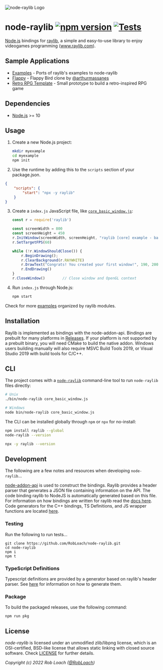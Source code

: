 ![node-raylib Logo](logo/raylib-node_256x256.png)

# node-raylib [![npm version](http://img.shields.io/npm/v/raylib.svg)](https://npmjs.org/package/raylib "View this project on npm") [![Tests](https://github.com/RobLoach/node-raylib/workflows/Tests/badge.svg)](https://github.com/RobLoach/node-raylib/actions?query=workflow%3ATests+branch%3Amaster "See automated test status on GitHub Actions")

[Node.js](https://nodejs.org) bindings for [raylib](https://www.raylib.com/), a simple and easy-to-use library to enjoy videogames programming (www.raylib.com).

## Sample Applications

- [Examples](examples) - Ports of raylib's examples to node-raylib
- [Flappy](https://github.com/arthurmassanes/flappy) - Flappy Bird clone by [@arthurmassanes](https://github.com/arthurmassanes)
- [Retro RPG Template](https://github.com/notnullgames/raylib-example-retro_rpg) - Small prototype to build a retro-inspired RPG game

## Dependencies

- [Node.js](https://nodejs.org) >= 10

## Usage

1. Create a new Node.js project:
    ``` bash
    mkdir myexample
    cd myexample
    npm init
    ```

2. Use the runtime by adding this to the `scripts` section of your package.json.

```json
{
    "scripts": {
        "start": "npx -y raylib"
    }
}
```

3. Create a `index.js` JavaScript file, like [`core_basic_window.js`](examples/core/core_basic_window.js):
    ``` javascript
    const r = require('raylib')

    const screenWidth = 800
    const screenHeight = 450
    r.InitWindow(screenWidth, screenHeight, "raylib [core] example - basic window")
    r.SetTargetFPS(60)

    while (!r.WindowShouldClose()) {
        r.BeginDrawing();
        r.ClearBackground(r.RAYWHITE)
        r.DrawText("Congrats! You created your first window!", 190, 200, 20, r.LIGHTGRAY)
        r.EndDrawing()
    }
    r.CloseWindow()        // Close window and OpenGL context
    ```

4. Run `index.js` through Node.js:
    ``` bash
    npm start
    ```

Check for more [examples](examples) organized by raylib modules.

## Installation
Raylib is implemented as bindings with the node-addon-api. Bindings are prebuilt for many platforms in [Releases](https://github.com/RobLoach/node-raylib/releases). If your platform is not supported by a prebuilt binary, you will need CMake to build the native addon. Windows users building manually will also require MSVC Build Tools 2019, or Visual Studio 2019 with build tools for C/C++.
## CLI

The project comes with a [`node-raylib`](https://github.com/RobLoach/node-raylib/blob/master/bin/node-raylib) command-line tool to run `node-raylib` files directly:

``` bash
# Unix
./bin/node-raylib core_basic_window.js

# Windows
node bin/node-raylib core_basic_window.js
```

The CLI can be installed globally through `npm` or `npx` for no-install:

``` bash
npm install raylib --global
node-raylib --version

npx -y raylib --version
```

## Development

The following are a few notes and resources when developing `node-raylib`...

[node-addon-api](https://github.com/nodejs/node-addon-api) is used to construct the bindings. Raylib provides a header parser that generates a JSON file containing information on the API. The code binding raylib to NodeJS is automatically generated based on this file. For information on how bindings are written for raylib read the [docs here](https://github.com/RobLoach/node-raylib/tree/raylib4/docs). Code generators for the C++ bindings, TS Definitions, and JS wrapper functions are located [here](https://github.com/RobLoach/node-raylib/tree/raylib4/tools/generate_templates).

### Testing 
Run the following to run tests...

```
git clone https://github.com/RobLoach/node-raylib.git
cd node-raylib
npm i
npm t
```

### TypeScript Definitions

Typescript definitions are provided by a generator based on raylib's header parser. See [here](https://github.com/RobLoach/node-raylib/blob/raylib4/tools/generate_templates/node-raylib-definitions.js) for information on how to generate them.

### Package

To build the packaged releases, use the following command:

```
npm run pkg
```

## License

*node-raylib* is licensed under an unmodified zlib/libpng license, which is an OSI-certified,
BSD-like license that allows static linking with closed source software. Check [LICENSE](LICENSE) for further details.

*Copyright (c) 2022 Rob Loach ([@RobLoach](https://twitter.com/RobLoach))*
